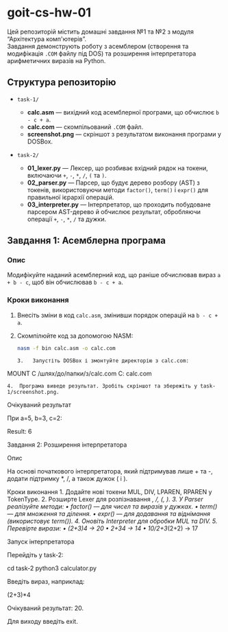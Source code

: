 # goit-cs-hw-01

Цей репозиторій містить домашні завдання №1 та №2 з модуля “Архітектура комп'ютерів”.  
Завдання демонструють роботу з асемблером (створення та модифікація `.COM` файлу під DOS) та розширення інтерпретатора арифметичних виразів на Python.

## Структура репозиторію

- `task-1/`

  - **calc.asm** — вихідний код асемблерної програми, що обчислює `b - c + a`.
  - **calc.com** — скомпільований `.COM` файл.
  - **screenshot.png** — скріншот з результатом виконання програми у DOSBox.

- `task-2/`
  - **01_lexer.py** — Лексер, що розбиває вхідний рядок на токени, включаючи `+`, `-`, `*`, `/`, `(` та `)`.
  - **02_parser.py** — Парсер, що будує дерево розбору (AST) з токенів, використовуючи методи `factor()`, `term()` і `expr()` для правильної ієрархії операцій.
  - **03_interpreter.py** — Інтерпретатор, що проходить побудоване парсером AST-дерево й обчислює результат, обробляючи операції `+`, `-`, `*`, `/` та дужки.

## Завдання 1: Асемблерна програма

### Опис

Модифікуйте наданий асемблерний код, що раніше обчислював вираз `a + b - c`, щоб він обчислював `b - c + a`.

### Кроки виконання

1. Внесіть зміни в код `calc.asm`, змінивши порядок операцій на `b - c + a`.
2. Скомпілюйте код за допомогою NASM:

   ```bash
   nasm -f bin calc.asm -o calc.com

   3.	Запустіть DOSBox і змонтуйте директорію з calc.com:
   ```

MOUNT C /шлях/до/папки/з/calc.com
C:
calc.com

    4.	Програма виведе результат. Зробіть скріншот та збережіть у task-1/screenshot.png.

Очікуваний результат

При a=5, b=3, c=2:

Result: 6

Завдання 2: Розширення інтерпретатора

Опис

На основі початкового інтерпретатора, який підтримував лише + та -, додати підтримку \*, /, а також дужок ( і ).

Кроки виконання 1. Додайте нові токени MUL, DIV, LPAREN, RPAREN у TokenType. 2. Розширте Lexer для розпізнавання *, /, (, ). 3. У Parser реалізуйте методи:
• factor() — для чисел та виразів у дужках.
• term() — для множення та ділення.
• expr() — для додавання та віднімання (використовує term()). 4. Оновіть Interpreter для обробки MUL та DIV. 5. Перевірте вирази:
• (2+3)*4 → 20
• 2+3*4 → 14
• 10/2+3*(2+2) → 17

Запуск інтерпретатора

Перейдіть у task-2:

cd task-2
python3 calculator.py

Введіть вираз, наприклад:

(2+3)\*4

Очікуваний результат: 20.

Для виходу введіть exit.
